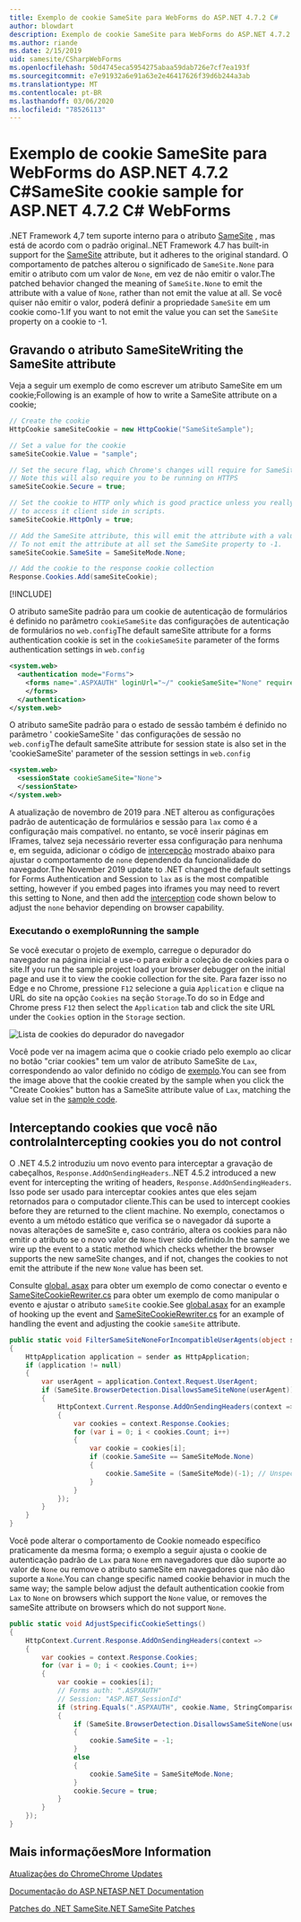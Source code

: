 ```yaml
---
title: Exemplo de cookie SameSite para WebForms do ASP.NET 4.7.2 C#
author: blowdart
description: Exemplo de cookie SameSite para WebForms do ASP.NET 4.7.2 C#
ms.author: riande
ms.date: 2/15/2019
uid: samesite/CSharpWebForms
ms.openlocfilehash: 50d4745eca5954275abaa59dab726e7cf7ea193f
ms.sourcegitcommit: e7e91932a6e91a63e2e46417626f39d6b244a3ab
ms.translationtype: MT
ms.contentlocale: pt-BR
ms.lasthandoff: 03/06/2020
ms.locfileid: "78526113"
---
```

# <a name="samesite-cookie-sample-for-aspnet-472-c-webforms"></a><span data-ttu-id="681e8-103">Exemplo de cookie SameSite para WebForms do ASP.NET 4.7.2 C#</span><span class="sxs-lookup"><span data-stu-id="681e8-103">SameSite cookie sample for ASP.NET 4.7.2 C# WebForms</span></span>

<span data-ttu-id="681e8-104">.NET Framework 4,7 tem suporte interno para o atributo [SameSite](https://www.owasp.org/index.php/SameSite) , mas está de acordo com o padrão original.</span><span class="sxs-lookup"><span data-stu-id="681e8-104">.NET Framework 4.7 has built-in support for the [SameSite](https://www.owasp.org/index.php/SameSite) attribute, but it adheres to the original standard.</span></span>
<span data-ttu-id="681e8-105">O comportamento de patches alterou o significado de `SameSite.None` para emitir o atributo com um valor de `None`, em vez de não emitir o valor.</span><span class="sxs-lookup"><span data-stu-id="681e8-105">The patched behavior changed the meaning of `SameSite.None` to emit the attribute with a value of `None`, rather than not emit the value at all.</span></span> <span data-ttu-id="681e8-106">Se você quiser não emitir o valor, poderá definir a propriedade `SameSite` em um cookie como-1.</span><span class="sxs-lookup"><span data-stu-id="681e8-106">If you want to not emit the value you can set the `SameSite` property on a cookie to -1.</span></span>

## <a name="sampleCode"></a><span data-ttu-id="681e8-107">Gravando o atributo SameSite</span><span class="sxs-lookup"><span data-stu-id="681e8-107">Writing the SameSite attribute</span></span>

<span data-ttu-id="681e8-108">Veja a seguir um exemplo de como escrever um atributo SameSite em um cookie;</span><span class="sxs-lookup"><span data-stu-id="681e8-108">Following is an example of how to write a SameSite attribute on a cookie;</span></span>

```c#
// Create the cookie
HttpCookie sameSiteCookie = new HttpCookie("SameSiteSample");

// Set a value for the cookie
sameSiteCookie.Value = "sample";

// Set the secure flag, which Chrome's changes will require for SameSite none.
// Note this will also require you to be running on HTTPS
sameSiteCookie.Secure = true;

// Set the cookie to HTTP only which is good practice unless you really do need
// to access it client side in scripts.
sameSiteCookie.HttpOnly = true;

// Add the SameSite attribute, this will emit the attribute with a value of none.
// To not emit the attribute at all set the SameSite property to -1.
sameSiteCookie.SameSite = SameSiteMode.None;

// Add the cookie to the response cookie collection
Response.Cookies.Add(sameSiteCookie);
```

[!INCLUDE[](~/includes/MTcomments.md)]

<span data-ttu-id="681e8-109">O atributo sameSite padrão para um cookie de autenticação de formulários é definido no parâmetro `cookieSameSite` das configurações de autenticação de formulários no `web.config`</span><span class="sxs-lookup"><span data-stu-id="681e8-109">The default sameSite attribute for a forms authentication cookie is set in the `cookieSameSite` parameter of the forms authentication settings in `web.config`</span></span> 

```xml
<system.web>
  <authentication mode="Forms">
    <forms name=".ASPXAUTH" loginUrl="~/" cookieSameSite="None" requireSSL="true">
    </forms>
  </authentication>
</system.web>
```

<span data-ttu-id="681e8-110">O atributo sameSite padrão para o estado de sessão também é definido no parâmetro ' cookieSameSite ' das configurações de sessão no `web.config`</span><span class="sxs-lookup"><span data-stu-id="681e8-110">The default sameSite attribute for session state is also set in the 'cookieSameSite' parameter of the session settings in `web.config`</span></span>

```xml
<system.web>
  <sessionState cookieSameSite="None">     
  </sessionState>
</system.web>
```

<span data-ttu-id="681e8-111">A atualização de novembro de 2019 para .NET alterou as configurações padrão de autenticação de formulários e sessão para `lax` como é a configuração mais compatível. no entanto, se você inserir páginas em IFrames, talvez seja necessário reverter essa configuração para nenhuma e, em seguida, adicionar o código de [intercepção](#interception) mostrado abaixo para ajustar o comportamento de `none` dependendo da funcionalidade do navegador.</span><span class="sxs-lookup"><span data-stu-id="681e8-111">The November 2019 update to .NET changed the default settings for Forms Authentication and Session to `lax` as is the most compatible setting, however if you embed pages into iframes you may need to revert this setting to None, and then add the [interception](#interception) code shown below to adjust the `none` behavior depending on browser capability.</span></span>

### <a name="running-the-sample"></a><span data-ttu-id="681e8-112">Executando o exemplo</span><span class="sxs-lookup"><span data-stu-id="681e8-112">Running the sample</span></span>

<span data-ttu-id="681e8-113">Se você executar o projeto de exemplo, carregue o depurador do navegador na página inicial e use-o para exibir a coleção de cookies para o site.</span><span class="sxs-lookup"><span data-stu-id="681e8-113">If you run the sample project  load your browser debugger on the initial page and use it to view the cookie collection for the site.</span></span>
<span data-ttu-id="681e8-114">Para fazer isso no Edge e no Chrome, pressione `F12` selecione a guia `Application` e clique na URL do site na opção `Cookies` na seção `Storage`.</span><span class="sxs-lookup"><span data-stu-id="681e8-114">To do so in Edge and Chrome press `F12` then select the `Application` tab and click the site URL under the `Cookies` option in the `Storage` section.</span></span>

![Lista de cookies do depurador do navegador](sample/img/BrowserDebugger.png)

<span data-ttu-id="681e8-116">Você pode ver na imagem acima que o cookie criado pelo exemplo ao clicar no botão "criar cookies" tem um valor de atributo SameSite de `Lax`, correspondendo ao valor definido no código de [exemplo](#sampleCode).</span><span class="sxs-lookup"><span data-stu-id="681e8-116">You can see from the image above that the cookie created by the sample when you click the "Create Cookies" button has a SameSite attribute value of `Lax`, matching the value set in the [sample code](#sampleCode).</span></span>

## <a name="interception"></a><span data-ttu-id="681e8-117">Interceptando cookies que você não controla</span><span class="sxs-lookup"><span data-stu-id="681e8-117">Intercepting cookies you do not control</span></span>

<span data-ttu-id="681e8-118">O .NET 4.5.2 introduziu um novo evento para interceptar a gravação de cabeçalhos, `Response.AddOnSendingHeaders`.</span><span class="sxs-lookup"><span data-stu-id="681e8-118">.NET 4.5.2 introduced a new event for intercepting the writing of headers, `Response.AddOnSendingHeaders`.</span></span> <span data-ttu-id="681e8-119">Isso pode ser usado para interceptar cookies antes que eles sejam retornados para o computador cliente.</span><span class="sxs-lookup"><span data-stu-id="681e8-119">This can be used to intercept cookies before they are returned to the client machine.</span></span> <span data-ttu-id="681e8-120">No exemplo, conectamos o evento a um método estático que verifica se o navegador dá suporte a novas alterações de sameSite e, caso contrário, altera os cookies para não emitir o atributo se o novo valor de `None` tiver sido definido.</span><span class="sxs-lookup"><span data-stu-id="681e8-120">In the sample we wire up the event to a static method which checks whether the browser supports the new sameSite changes, and if not, changes the cookies to not emit the attribute if the new `None` value has been set.</span></span>

<span data-ttu-id="681e8-121">Consulte [global. asax](https://github.com/blowdart/AspNetSameSiteSamples/blob/master/AspNet472CSharpWebForms/Global.asax.cs) para obter um exemplo de como conectar o evento e [SameSiteCookieRewriter.cs](https://github.com/blowdart/AspNetSameSiteSamples/blob/master/AspNet472CSharpWebForms/SameSiteCookieRewriter.cs) para obter um exemplo de como manipular o evento e ajustar o atributo `sameSite` cookie.</span><span class="sxs-lookup"><span data-stu-id="681e8-121">See [global.asax](https://github.com/blowdart/AspNetSameSiteSamples/blob/master/AspNet472CSharpWebForms/Global.asax.cs) for an example of hooking up the event and [SameSiteCookieRewriter.cs](https://github.com/blowdart/AspNetSameSiteSamples/blob/master/AspNet472CSharpWebForms/SameSiteCookieRewriter.cs) for an example of handling the event and adjusting the cookie `sameSite` attribute.</span></span>

```c#
public static void FilterSameSiteNoneForIncompatibleUserAgents(object sender)
{
    HttpApplication application = sender as HttpApplication;
    if (application != null)
    {
        var userAgent = application.Context.Request.UserAgent;
        if (SameSite.BrowserDetection.DisallowsSameSiteNone(userAgent))
        {
            HttpContext.Current.Response.AddOnSendingHeaders(context =>
            {
                var cookies = context.Response.Cookies;
                for (var i = 0; i < cookies.Count; i++)
                {
                    var cookie = cookies[i];
                    if (cookie.SameSite == SameSiteMode.None)
                    {
                        cookie.SameSite = (SameSiteMode)(-1); // Unspecified
                    }
                }
            });
        }
    }
}
```

<span data-ttu-id="681e8-122">Você pode alterar o comportamento de Cookie nomeado específico praticamente da mesma forma; o exemplo a seguir ajusta o cookie de autenticação padrão de `Lax` para `None` em navegadores que dão suporte ao valor de `None` ou remove o atributo sameSite em navegadores que não dão suporte a `None`.</span><span class="sxs-lookup"><span data-stu-id="681e8-122">You can change specific named cookie behavior in much the same way; the sample below adjust the default authentication cookie from `Lax` to `None` on browsers which support the `None` value, or removes the sameSite attribute on browsers which do not support `None`.</span></span>

```c#
public static void AdjustSpecificCookieSettings()
{
    HttpContext.Current.Response.AddOnSendingHeaders(context =>
    {
        var cookies = context.Response.Cookies;
        for (var i = 0; i < cookies.Count; i++)
        {
            var cookie = cookies[i]; 
            // Forms auth: ".ASPXAUTH"
            // Session: "ASP.NET_SessionId"
            if (string.Equals(".ASPXAUTH", cookie.Name, StringComparison.Ordinal))
            { 
                if (SameSite.BrowserDetection.DisallowsSameSiteNone(userAgent))
                {
                    cookie.SameSite = -1;
                }
                else
                {
                    cookie.SameSite = SameSiteMode.None;
                }
                cookie.Secure = true;
            }
        }
    });
}
```

## <a name="more-information"></a><span data-ttu-id="681e8-123">Mais informações</span><span class="sxs-lookup"><span data-stu-id="681e8-123">More Information</span></span>

[<span data-ttu-id="681e8-124">Atualizações do Chrome</span><span class="sxs-lookup"><span data-stu-id="681e8-124">Chrome Updates</span></span>](https://www.chromium.org/updates/same-site)

[<span data-ttu-id="681e8-125">Documentação do ASP.NET</span><span class="sxs-lookup"><span data-stu-id="681e8-125">ASP.NET Documentation</span></span>](/aspnet/samesite/system-web-samesite)

[<span data-ttu-id="681e8-126">Patches do .NET SameSite</span><span class="sxs-lookup"><span data-stu-id="681e8-126">.NET SameSite Patches</span></span>](/aspnet/samesite/kbs-samesite)